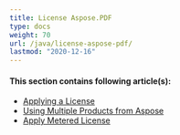```yaml
---
title: License Aspose.PDF
type: docs
weight: 70
url: /java/license-aspose-pdf/
lastmod: "2020-12-16"
---
```


#### **This section contains following article(s):**
- [Applying a License](/pdf/java/applying-a-license/)
- [Using Multiple Products from Aspose](/pdf/java/using-multiple-products-from-aspose/)
- [Apply Metered License](/pdf/java/apply-metered-license/)
